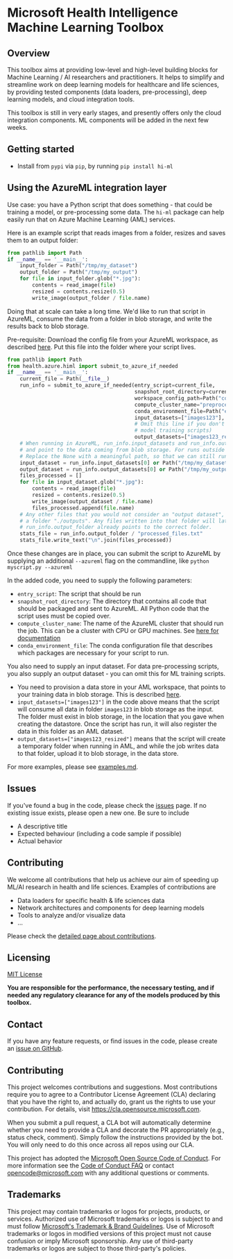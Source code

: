 # Microsoft Health Intelligence Machine Learning Toolbox

## Overview

This toolbox aims at providing low-level and high-level building blocks for Machine Learning / AI researchers and
practitioners. It helps to simplify and streamline work on deep learning models for healthcare and life sciences,
by providing tested components (data loaders, pre-processing), deep learning models, and cloud integration tools.

This toolbox is still in very early stages, and presently offers only the cloud integration components. ML components
will be added in the next few weeks.

## Getting started

* Install from `pypi` via `pip`, by running `pip install hi-ml`


## Using the AzureML integration layer

Use case: you have a Python script that does something - that could be training a model, or pre-processing some data.
The `hi-ml` package can help easily run that on Azure Machine Learning (AML) services.

Here is an example script that reads images from a folder, resizes and saves them to an output folder:
```python
from pathlib import Path
if __name__ == '__main__':
    input_folder = Path("/tmp/my_dataset")
    output_folder = Path("/tmp/my_output")
    for file in input_folder.glob("*.jpg"):
        contents = read_image(file)
        resized = contents.resize(0.5)
        write_image(output_folder / file.name)
```
Doing that at scale can take a long time. We'd like to run that script in AzureML, consume the data from a folder in
blob storage, and write the results back to blob storage.

Pre-requisite: Download the config file from your AzureML workspace, as described 
[here](https://docs.microsoft.com/en-us/azure/machine-learning/how-to-configure-environment). Put this file into
the folder where your script lives.

```python
from pathlib import Path
from health.azure.himl import submit_to_azure_if_needed
if __name__ == '__main__':
    current_file = Path(__file__)
    run_info = submit_to_azure_if_needed(entry_script=current_file, 
                                         snapshot_root_directory=current_file.parent,
                                         workspace_config_path=Path("config.json"),
                                         compute_cluster_name="preprocess-ds12",
                                         conda_environment_file=Path("environment.yml"),
                                         input_datasets=["images123"],
                                         # Omit this line if you don't create an output dataset (for example, in
                                         # model training scripts)
                                         output_datasets=["images123_resized"],)
    # When running in AzureML, run_info.input_datasets and run_info.output_datasets will be populated,
    # and point to the data coming from blob storage. For runs outside AML, the paths will be None.
    # Replace the None with a meaningful path, so that we can still run the script easily outside AML.
    input_dataset = run_info.input_datasets[0] or Path("/tmp/my_dataset")
    output_dataset = run_info.output_datasets[0] or Path("/tmp/my_output")
    files_processed = []
    for file in input_dataset.glob("*.jpg"):
        contents = read_image(file)
        resized = contents.resize(0.5)
        write_image(output_dataset / file.name)
        files_processed.append(file.name)
    # Any other files that you would not consider an "output dataset", like metrics, etc, should be written to
    # a folder "./outputs". Any files written into that folder will later be visible in the AzureML UI.
    # run_info.output_folder already points to the correct folder.
    stats_file = run_info.output_folder / "processed_files.txt"
    stats_file.write_text("\n".join(files_processed))
```

Once these changes are in place, you can submit the script to AzureML by supplying an additional `--azureml` flag
on the commandline, like `python myscript.py --azureml`
 
In the added code, you need to supply the following parameters:
* `entry_script`: The script that should be run
* `snapshot_root_directory`: The directory that contains all code that should be packaged and sent to AzureML. All
Python code that the script uses must be copied over.
* `compute_cluster_name`: The name of the AzureML cluster that should run the job. This can be a cluster with CPU or 
GPU machines. See [here for documentation](https://docs.microsoft.com/en-us/azure/machine-learning/how-to-create-attach-compute-studio#amlcompute)
* `conda_environment_file`: The conda configuration file that describes which packages are necessary for your script
to run.

You also need to supply an input dataset. For data pre-processing scripts, you also supply an output dataset - you
can omit this for ML training scripts.
* You need to provision a data store in your AML workspace, that points to your training data in blob storage. This
is described [here](https://docs.microsoft.com/en-us/azure/machine-learning/how-to-connect-data-ui).
* `input_datasets=["images123"]` in the code above means that the script will consume all data in folder `images123`
in blob storage as the input. The folder must exist in blob storage, in the location that you gave when creating the
datastore. Once the script has run, it will also register the data in this folder as an AML dataset. 
* `output_datasets=["images123_resized"]` means that the script will create a temporary folder when running in AML,
and while the job writes data to that folder, upload it to blob storage, in the data store.

For more examples, please see [examples.md](docs/source/examples.md).

## Issues
If you've found a bug in the code, please check the [issues](https://github.com/microsoft/hi-ml/issues) page. 
If no existing issue exists, please open a new one. Be sure to include 
- A descriptive title
- Expected behaviour (including a code sample if possible)
- Actual behavior


## Contributing
We welcome all contributions that help us achieve our aim of speeding up ML/AI research in health and life sciences.
Examples of contributions are
* Data loaders for specific health & life sciences data
* Network architectures and components for deep learning models
* Tools to analyze and/or visualize data
* ...

Please check the [detailed page about contributions](docs/source/contributing.md).

## Licensing

[MIT License](LICENSE)

**You are responsible for the performance, the necessary testing, and if needed any regulatory clearance for
 any of the models produced by this toolbox.**

## Contact

If you have any feature requests, or find issues in the code, please create an 
[issue on GitHub](https://github.com/microsoft/hi-ml/issues).

## Contributing

This project welcomes contributions and suggestions.  Most contributions require you to agree to a
Contributor License Agreement (CLA) declaring that you have the right to, and actually do, grant us
the rights to use your contribution. For details, visit https://cla.opensource.microsoft.com.

When you submit a pull request, a CLA bot will automatically determine whether you need to provide
a CLA and decorate the PR appropriately (e.g., status check, comment). Simply follow the instructions
provided by the bot. You will only need to do this once across all repos using our CLA.

This project has adopted the [Microsoft Open Source Code of Conduct](https://opensource.microsoft.com/codeofconduct/).
For more information see the [Code of Conduct FAQ](https://opensource.microsoft.com/codeofconduct/faq/) or
contact [opencode@microsoft.com](mailto:opencode@microsoft.com) with any additional questions or comments.

## Trademarks

This project may contain trademarks or logos for projects, products, or services. Authorized use of Microsoft 
trademarks or logos is subject to and must follow 
[Microsoft's Trademark & Brand Guidelines](https://www.microsoft.com/en-us/legal/intellectualproperty/trademarks/usage/general).
Use of Microsoft trademarks or logos in modified versions of this project must not cause confusion or imply Microsoft sponsorship.
Any use of third-party trademarks or logos are subject to those third-party's policies.
